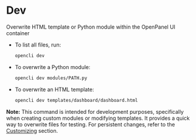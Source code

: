 # Dev

Overwrite HTML template or Python module within the OpenPanel UI container

- To list all files, run:
  ```bash
  opencli dev
  ```
- To overwrite a Python module:
  ```bash
  opencli dev modules/PATH.py
  ```
- To overwrite an HTML template:
  ```bash
  opencli dev templates/dashboard/dashboard.html
  ```

**Note:** This command is intended for development purposes, specifically when creating custom modules or modifying templates. It provides a quick way to overwrite files for testing. For persistent changes, refer to the [Customizing](/customize.html) section.
